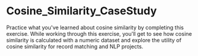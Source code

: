 # Cosine_Similarity_CaseStudy
Practice what you've learned about cosine similarity by completing this exercise. While working through this exercise, you'll get to see how cosine similarity is calculated with a numeric dataset and explore the utility of cosine similarity for record matching and NLP projects.
